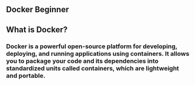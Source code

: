 ## Docker Beginner
## What is Docker?
###   Docker is a powerful open-source platform for developing, deploying, and running applications using containers. It allows you to package your code and its dependencies into standardized units called containers, which are lightweight and portable. 
